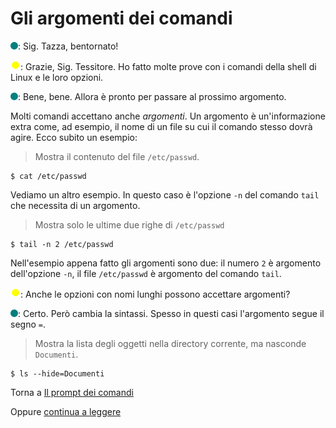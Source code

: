 # Gli argomenti dei comandi

![](../../images/people/tess.png): Sig. Tazza, bentornato!

![](../../images/people/tazza.png): Grazie, Sig. Tessitore. Ho fatto molte prove con i comandi della shell di Linux e le loro opzioni.

![](../../images/people/tess.png): Bene, bene. Allora è pronto per passare al prossimo argomento.

Molti comandi accettano anche *argomenti*. Un argomento è un'informazione extra come, ad esempio, il nome di un file su cui il comando stesso dovrà agire.
Ecco subito un esempio:

> Mostra il contenuto del file `/etc/passwd`.

```
$ cat /etc/passwd
```

Vediamo un altro esempio. In questo caso è l'opzione `-n` del comando `tail` che necessita di un argomento.

> Mostra solo le ultime due righe di `/etc/passwd`

```
$ tail -n 2 /etc/passwd
```

Nell'esempio appena fatto gli argomenti sono due: il numero `2` è argomento dell'opzione `-n`, il file `/etc/passwd` è argomento del comando `tail`.

![](../../images/people/tazza.png): Anche le opzioni con nomi lunghi possono accettare argomenti?

![](../../images/people/tess.png): Certo. Però cambia la sintassi. Spesso in questi casi l'argomento segue il segno `=`.

> Mostra la lista degli oggetti nella directory corrente, ma nasconde `Documenti`.

```
$ ls --hide=Documenti
```

Torna a [Il prompt dei comandi](../summary.md)

Oppure [continua a leggere](storico-comandi.md)
